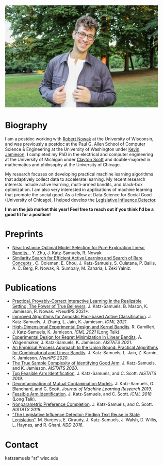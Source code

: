 

![image](https://raw.githubusercontent.com/jkatzsam/jkatzsam.github.io/master/IMG_0889.JPG)

# Biography

I am a postdoc working with <a href="https://nowak.ece.wisc.edu/">Robert Nowak</a> at the University of Wisconsin, and was previously a postdoc at the Paul G. Allen School of Computer Science & Engineering at the University of Washington under <a href="https://homes.cs.washington.edu/~jamieson/about.html">Kevin Jamieson</a>. I completed my PhD in the electrical and computer engineering at the University of Michigan under <a href="https://web.eecs.umich.edu/~cscott/">Clayton Scott</a>  and double-majored in mathematics and philosophy at the University of Chicago. 

My research focuses on developing practical machine learning algorithms that adaptively collect data to accelerate learning. My recent research interests include active learning, multi-armed bandits, and black-box optimization. I am also very interested in applications of machine learning that promote the social good. As a fellow at Data Science for Social Good (University of Chicago), I helped develop the <a href="https://dssg.uchicago.edu/lid/">Legislative Influence Detector</a>. 
                                                                                      
<b>I'm on the job market this year! Feel free to reach out if you think I'd be a good fit for a position! </b>

# Preprints


<ul>
   <li><a href="https://arxiv.org/abs/2109.05131">Near Instance Optimal Model Selection for Pure Exploration Linear Bandits. </a>. Y. Zhu, J. Katz-Samuels, R. Nowak. </li>

<li><a href="https://arxiv.org/abs/2007.00077">Similarity Search for Efficient Active Learning and Search of Rare Concepts </a>. C. Coleman, E. Chou, J. Katz-Samuels, S. Culatana, P. Bailis, A. C. Berg, R. Nowak, R. Sumbaly, M. Zaharia, I. Zeki Yalniz.
  </li>
</ul>


# Publications

<ul>
   <li><a href="https://arxiv.org/pdf/2111.04915.pdf"> Practical, Provably-Correct Interactive Learning in the Realizable Setting: The Power of True Believers</a>. J. Katz-Samuels, B. Mason, K. Jamieson, R. Nowak. *NeurIPS 2021*.
</li>
  <li><a href="https://arxiv.org/abs/2105.06499">Improved Algorithms for Agnostic Pool-based Active Classification</a>. J. Katz-Samuels, J. Zhang, L. Jain, K. Jamieson. <i>ICML 2021</i>.</li>
  <li><a href="https://arxiv.org/abs/2105.05806">High-Dimensional Experimental Design and Kernel Bandits</a>. R. Camilleri, J. Katz-Samuels, K. Jamieson. <i>ICML 2021</i> (Long Talk).</li>
  <li><a href="https://arxiv.org/pdf/2011.00576.pdf">Experimental Design for Regret Minimization in Linear Bandits</a>. A. Wagenmaker, J. Katz-Samuels, K. Jamieson. <i>AISTATS 2021</i>.</li>
  <li><a href="https://proceedings.neurips.cc/paper/2020/hash/75800f73fa80f935216b8cfbedf77bfa-Abstract.html">An Empirical Process Approach to the Union Bound: Practical Algorithms for Combinatorial and Linear Bandits</a>. J. Katz-Samuels, L. Jain, Z. Karnin, K. Jamieson. <i>NeurIPS 2020</i>.</li>
  <li><a href="http://proceedings.mlr.press/v108/katz-samuels20a.html">The True Sample Complexity of Identifying Good Arm</a>. J. Katz-Samuels, and K. Jamieson. <i>AISTATS 2020</i>.</li>
  <li><a href="http://proceedings.mlr.press/v89/katz-samuels19a.html">Top Feasible Arm Identification</a>. J. Katz-Samuels, and C. Scott. <i>AISTATS 2019</i>.</li>
  <li><a href="http://jmlr.org/papers/volume20/17-576/17-576.pdf">Decontamination of Mutual Contamination Models</a>. J. Katz-Samuels, G. Blanchard, and C. Scott. <i>Journal of Machine Learning Research 2019</i>.</li>
  <li><a href="http://proceedings.mlr.press/v80/katz-samuels18a.html">Feasible Arm Identification</a>. J. Katz-Samuels, and C. Scott. <i>ICML 2018</i> (Long Talk).</li>
  <li><a href="http://proceedings.mlr.press/v84/katz-samuels18a.html">Nonparametric Preference Completion</a>. J. Katz-Samuels, and C. Scott. <i>AISTATS 2018</i>.</li>
    <li><a href="http://www.kdd.org/kdd2016/papers/files/adf0831-burgessA.pdf">"The Legislative Influence Detector: Finding Text Reuse in State Legislation"</a>. M. Burgess, E. Giraudy, J. Katz-Samuels, J. Walsh, D. Willis, L. Haynes, and R. Ghani. <i>KDD 2016</i>.</li>
</ul>

# Contact
katzsamuels "at" wisc.edu
